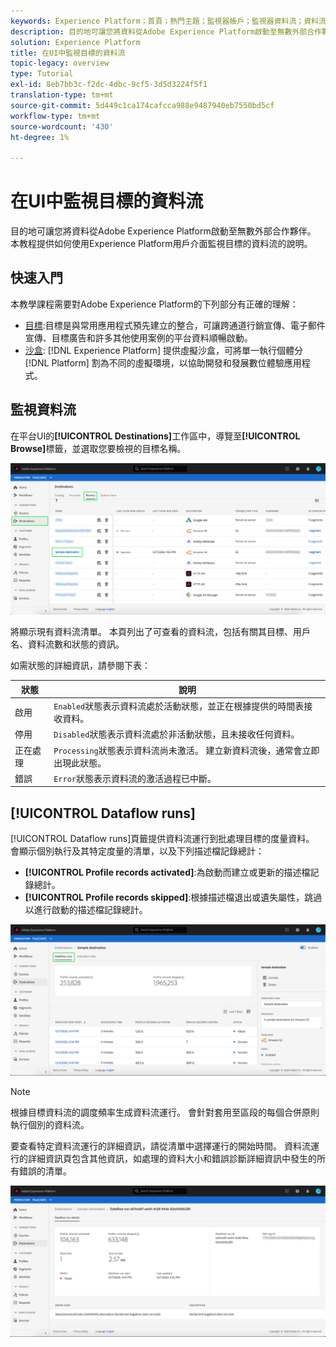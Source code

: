```yaml
---
keywords: Experience Platform；首頁；熱門主題；監視器帳戶；監視器資料流；資料流；目標
description: 目的地可讓您將資料從Adobe Experience Platform啟動至無數外部合作夥伴。 本教程提供如何使用Experience Platform用戶介面監視目標的資料流的說明。
solution: Experience Platform
title: 在UI中監視目標的資料流
topic-legacy: overview
type: Tutorial
exl-id: 8eb7bb3c-f2dc-4dbc-9cf5-3d5d3224f5f1
translation-type: tm+mt
source-git-commit: 5d449c1ca174cafcca988e9487940eb7550bd5cf
workflow-type: tm+mt
source-wordcount: '430'
ht-degree: 1%

---
```


# 在UI中監視目標的資料流

目的地可讓您將資料從Adobe Experience Platform啟動至無數外部合作夥伴。 本教程提供如何使用Experience Platform用戶介面監視目標的資料流的說明。

## 快速入門

本教學課程需要對Adobe Experience Platform的下列部分有正確的理解：

- [目標](../../destinations/home.md):目標是與常用應用程式預先建立的整合，可讓跨通道行銷宣傳、電子郵件宣傳、目標廣告和許多其他使用案例的平台資料順暢啟動。
- [沙盒](../../sandboxes/home.md): [!DNL Experience Platform] 提供虛擬沙盒，可將單一執行個體分 [!DNL Platform] 割為不同的虛擬環境，以協助開發和發展數位體驗應用程式。

## 監視資料流

在平台UI的&#x200B;**[!UICONTROL Destinations]**&#x200B;工作區中，導覽至&#x200B;**[!UICONTROL Browse]**&#x200B;標籤，並選取您要檢視的目標名稱。

![](../assets/ui/monitor-destinations/select-destination.png)

將顯示現有資料流清單。 本頁列出了可查看的資料流，包括有關其目標、用戶名、資料流數和狀態的資訊。

如需狀態的詳細資訊，請參閱下表：

| 狀態 | 說明 |
| ------ | ----------- |
| 啟用 | `Enabled`狀態表示資料流處於活動狀態，並正在根據提供的時間表接收資料。 |
| 停用 | `Disabled`狀態表示資料流處於非活動狀態，且未接收任何資料。 |
| 正在處理 | `Processing`狀態表示資料流尚未激活。 建立新資料流後，通常會立即出現此狀態。 |
| 錯誤 | `Error`狀態表示資料流的激活過程已中斷。 |

## [!UICONTROL Dataflow runs]

[!UICONTROL Dataflow runs]頁籤提供資料流運行到批處理目標的度量資料。 會顯示個別執行及其特定度量的清單，以及下列描述檔記錄總計：

- **[!UICONTROL Profile records activated]**:為啟動而建立或更新的描述檔記錄總計。
- **[!UICONTROL Profile records skipped]**:根據描述檔退出或遺失屬性，跳過以進行啟動的描述檔記錄總計。

![](../assets/ui/monitor-destinations/dataflow-runs.png)

>[!NOTE]
>
>根據目標資料流的調度頻率生成資料流運行。 會針對套用至區段的每個合併原則執行個別的資料流。

要查看特定資料流運行的詳細資訊，請從清單中選擇運行的開始時間。 資料流運行的詳細資訊頁包含其他資訊，如處理的資料大小和錯誤診斷詳細資訊中發生的所有錯誤的清單。

![](../assets/ui/monitor-destinations/dataflow.png)
